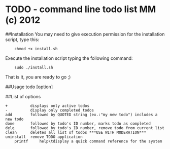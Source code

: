 
 TODO - command line todo list MM (c) 2012
===========================================
##Installation
You may need to give execution permission for the installation script, type this:

        chmod +x install.sh

Execute the installation script typing the following command:
        
        sudo ./install.sh

That is it, you are ready to go ;)

##Usage
    todo [option] <string>

##List of options

 	+          displays only active todos
 	-          display only completed todos
 	add        followed by QUOTED string (ex.:"my new todo") includes a new todo
 	done       followed by todo's ID number, marks todo as completed
 	delq       followed by todo's ID number, remove todo from current list
 	clean      deletes all list of todos ***USE WITH MODERATION***
	uninstall  remove TODO application
        printf     help\tdisplay a quick command reference for the system
